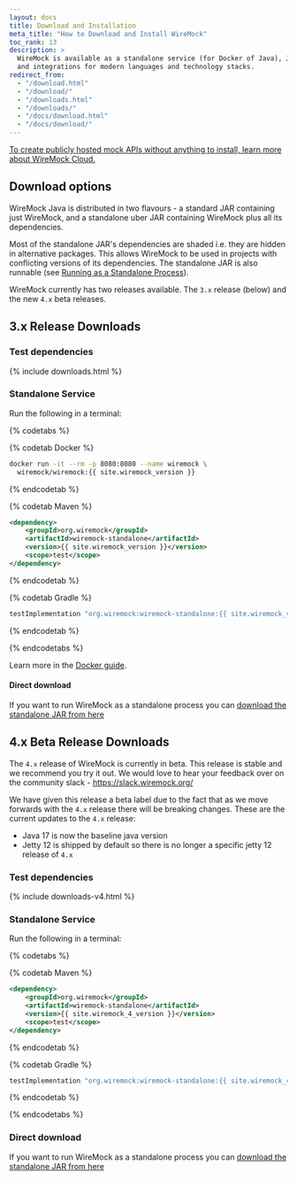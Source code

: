 ```yaml
---
layout: docs
title: Download and Installation
meta_title: "How to Download and Install WireMock"
toc_rank: 13
description: >
  WireMock is available as a standalone service (for Docker of Java), Java library
  and integrations for modern languages and technology stacks.
redirect_from:
  - "/download.html"
  - "/download/"
  - "/downloads.html"
  - "/downloads/"
  - "/docs/download.html"
  - "/docs/download/"
---
```


<div class="cloud-callout"><a href="https://www.wiremock.io?utm_source=oss-docs&utm_medium=oss-docs&utm_campaign=cloud-callouts-install&utm_id=cloud-callouts&utm_term=cloud-callouts-install" target="_BLANK">To create publicly hosted mock APIs without anything to install, learn more about WireMock Cloud.</a></div>

## Download options

WireMock Java is distributed in two flavours - a standard JAR containing just WireMock, and a standalone uber JAR containing
WireMock plus all its dependencies.

Most of the standalone JAR's dependencies are shaded i.e. they are hidden in alternative packages. This allows WireMock to be used in projects with
conflicting versions of its dependencies. The standalone JAR is also runnable (see [Running as a Standalone Process](../running-standalone/)).

WireMock currently has two releases available.  The `3.x` release (below) and the new `4.x` beta releases.

## 3.x Release Downloads

### Test dependencies

<div class="downloads-wrapper">
    {% include downloads.html %}
</div>

### Standalone Service

Run the following in a terminal:

{% codetabs %}

{% codetab Docker %}

```bash
docker run -it --rm -p 8080:8080 --name wiremock \
  wiremock/wiremock:{{ site.wiremock_version }}
```

{% endcodetab %}

{% codetab Maven %}

```xml
<dependency>
    <groupId>org.wiremock</groupId>
    <artifactId>wiremock-standalone</artifactId>
    <version>{{ site.wiremock_version }}</version>
    <scope>test</scope>
</dependency>
```

{% endcodetab %}

{% codetab Gradle %}

```groovy
testImplementation "org.wiremock:wiremock-standalone:{{ site.wiremock_version }}"
```

{% endcodetab %}

{% endcodetabs %}

Learn more in the [Docker guide](../docker).

#### Direct download

If you want to run WireMock as a standalone process you can
<a id="wiremock-standalone-download" href="https://repo1.maven.org/maven2/org/wiremock/wiremock-standalone/{{ site.wiremock_version }}/wiremock-standalone-{{ site.wiremock_version }}.jar">download the standalone JAR from
here</a>

## 4.x Beta Release Downloads

The `4.x` release of WireMock is currently in beta.  This release is stable and we recommend you try it out.  We would love 
to hear your feedback over on the community slack - https://slack.wiremock.org/ 

We have given this release a beta label due to the fact that as we move forwards with the `4.x` release there will be 
breaking changes.  These are the current updates to the `4.x` release:

* Java 17 is now the baseline java version
* Jetty 12 is shipped by default so there is no longer a specific jetty 12 release of `4.x`

### Test dependencies

<div class="downloads-wrapper">
    {% include downloads-v4.html %}
</div>

### Standalone Service

Run the following in a terminal:

{% codetabs %}

{% codetab Maven %}

```xml
<dependency>
    <groupId>org.wiremock</groupId>
    <artifactId>wiremock-standalone</artifactId>
    <version>{{ site.wiremock_4_version }}</version>
    <scope>test</scope>
</dependency>
```

{% endcodetab %}

{% codetab Gradle %}

```groovy
testImplementation "org.wiremock:wiremock-standalone:{{ site.wiremock_4_version }}"
```

{% endcodetab %}

{% endcodetabs %}

### Direct download

If you want to run WireMock as a standalone process you can
<a id="wiremock-standalone-download" href="https://repo1.maven.org/maven2/org/wiremock/wiremock-standalone/{{ site.wiremock_4_version }}/wiremock-standalone-{{ site.wiremock_4_version }}.jar">download the standalone JAR from
here</a>
